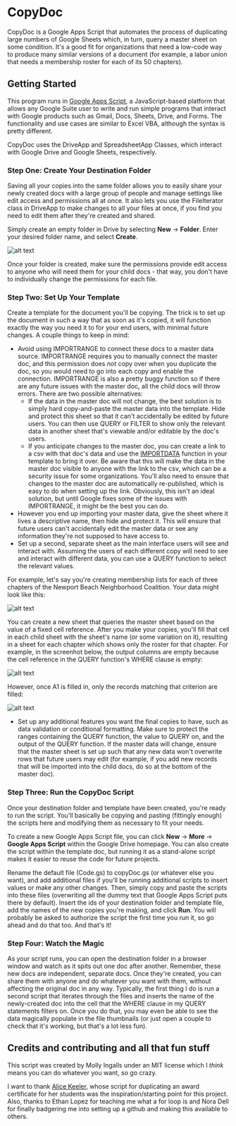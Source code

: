 # CopyDoc

CopyDoc is a Google Apps Script that automates the process of duplicating large numbers of Google Sheets which, in turn, query a master sheet on some condition. It's a good fit for organizations that need a low-code way to produce many similar versions of a document (for example, a labor union that needs a membership roster for each of its 50 chapters).

## Getting Started
This program runs in [Google Apps Script](https://developers.google.com/apps-script), a JavaScript-based platform that allows any Google Suite user to write and run simple programs that interact with Google products such as Gmail, Docs, Sheets, Drive, and Forms. The functionality and use cases are similar to Excel VBA, although the syntax is pretty different.

CopyDoc uses the DriveApp and SpreadsheetApp Classes, which interact with Google Drive and Google Sheets, respectively.

### Step One: Create Your Destination Folder
Saving all your copies into the same folder allows you to easily share your newly created docs with a large group of people and manage settings like edit access and permissions all at once. It also lets you use the FileIterator class in DriveApp to make changes to all your files at once, if you find you need to edit them after they're created and shared.

Simply create an empty folder in Drive by selecting **New** -> **Folder**. Enter your desired folder name, and select **Create**.

![alt text](https://drive.google.com/file/d/14VwFg1bo6NfUqVcCJ5jA6LwL-H0jEmG-/view?usp=sharing "Give your folder a name and select 'Create'")

Once your folder is created, make sure the permissions provide edit access to anyone who will need them for your child docs - that way, you don't have to individually change the permissions for each file.

### Step Two: Set Up Your Template
Create a template for the document you'll be copying. The trick is to set up the document in such a way that as soon as it's copied, it will function exactly the way you need it to for your end users, with minimal future changes. A couple things to keep in mind:

* Avoid using IMPORTRANGE to connect these docs to a master data source. IMPORTRANGE requires you to manually connect the master doc, and this permission does *not* copy over when you duplicate the doc, so you would need to go into each copy and enable the connection. IMPORTRANGE is also a pretty buggy function so if there are any future issues with the master doc, all the child docs will throw errors. There are two possible alternatives:
  * If the data in the master doc will not change, the best solution is to simply hard copy-and-paste the master data into the template. Hide and protect this sheet so that it can't accidentally be edited by future users. You can then use QUERY or FILTER to show only the relevant data in another sheet that's viewable and/or editable by the doc's users. 
  * If you anticipate changes to the master doc, you can create a link to a csv with that doc's data and use the [IMPORTDATA](https://www.makeuseof.com/tag/how-to-import-data-from-other-google-spreadsheets/) function in your template to bring it over. Be aware that this will make the data in the master doc visible to anyone with the link to the csv, which can be a security issue for some organizations. You'll also need to ensure that changes to the master doc are automatically re-published, which is easy to do when setting up the link. Obviously, this isn't an ideal solution, but until Google fixes some of the issues with IMPORTRANGE, it might be the best you can do.
* However you end up importing your master data, give the sheet where it lives a descriptive name, then hide and protect it. This will ensure that future users can't accidentally edit the master data or see any information they're not supposed to have access to.
* Set up a second, separate sheet as the main interface users will see and interact with. Assuming the users of each different copy will need to see and interact with different data, you can use a QUERY function to select the relevant values. 

For example, let's say you're creating membership lists for each of three chapters of the Newport Beach Neighborhood Coalition. Your data might look like this:

![alt text](https://drive.google.com/file/d/1fWn4btGrP4kBpYNQjglktd6jo76sq7BF/view?usp=sharing "Sample master data")

You can create a new sheet that queries the master sheet based on the value of a fixed cell reference. After you make your copies, you'll fill that cell in each child sheet with the sheet's name (or some variation on it), resulting in a sheet for each chapter which shows only the roster for that chapter. For example, in the screenhot below, the output columns are empty because the cell reference in the QUERY function's WHERE clause is empty:

![alt text](https://drive.google.com/file/d/1lsgC5Y8TaR1U3He2nFAhtxH4IZ76L9Rl/view?usp=sharing "Roster sheet showing FirstName and LastName column headers with no data")

However, once A1 is filled in, only the records matching that criterion are filled:

![alt text](https://drive.google.com/file/d/15foxr3KLhSmGXPujfTLj4HjS7jEr78it/view?usp=sharing "With the value of A1 changed to 'Sudden Valley', the first and last names for members in the Sudden Valley chapter have populated")

* Set up any additional features you want the final copies to have, such as data validation or conditional formatting. Make sure to protect the ranges containing the QUERY function, the value to QUERY on, and the output of the QUERY function. If the master data will change, ensure that the master sheet is set up such that any new data won't overwrite rows that future users may edit (for example, if you add new records that will be imported into the child docs, do so at the bottom of the master doc).

### Step Three: Run the CopyDoc Script
Once your destination folder and template have been created, you're ready to run the script. You'll basically be copying and pasting (fittingly enough) the scripts here and modifying them as necessary to fit your needs.

To create a new Google Apps Script file, you can click **New** -> **More** -> **Google Apps Script** within the Google Drive homepage. You can also create the script within the template doc, but running it as a stand-alone script makes it easier to reuse the code for future projects.

Rename the default file (Code.gs) to copyDoc.gs (or whatever else you want), and add additional files if you'll be running additional scripts to insert values or make any other changes. Then, simply copy and paste the scripts into these files (overwriting all the dummy text that Google Apps Script puts there by default). Insert the ids of your destination folder and template file, add the names of the new copies you're making, and click **Run**. You will probably be asked to authorize the script the first time you run it, so go ahead and do that too. And that's it!

### Step Four: Watch the Magic
As your script runs, you can open the destination folder in a browser window and watch as it spits out one doc after another. Remember, these new docs are independent, separate docs. Once they're created, you can share them with anyone and do whatever you want with them, without affecting the original doc in any way. Typically, the first thing I do is run a second script that iterates through the files and inserts the name of the newly-created doc into the cell that the WHERE clause in my QUERY statements filters on. Once you do that, you may even be able to see the data magically populate in the file thumbnails (or just open a couple to check that it's working, but that's a lot less fun).

## Credits and contributing and all that fun stuff
This script was created by Molly Ingalls under an MIT license which I *think* means you can do whatever you want, so go crazy.

I want to thank [Alice Keeler](https://alicekeeler.com/2015/07/11/making-a-lot-of-copies-of-the-same-google-docs/), whose script for duplicating an award certificate for her students was the inspiration/starting point for this project. Also, thanks to Ethan Lopez for teaching me what a for loop is and Nora Dell for finally badgering me into setting up a github and making this available to others.
